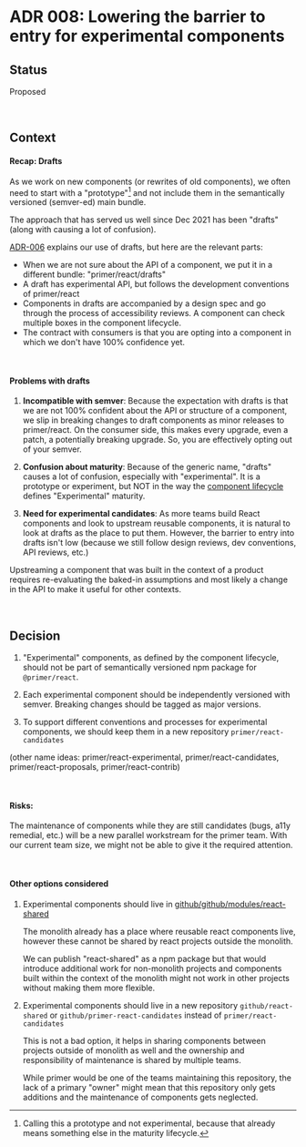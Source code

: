 # ADR 008: Lowering the barrier to entry for experimental components

## Status

Proposed

&nbsp;

## Context

#### Recap: Drafts

As we work on new components (or rewrites of old components), we often need to start with a "prototype"[^1] and not include them in the semantically versioned (semver-ed) main bundle.

The approach that has served us well since Dec 2021 has been "drafts" (along with causing a lot of confusion).

[ADR-006](./adr-006-drafts.md) explains our use of drafts, but here are the relevant parts:

- When we are not sure about the API of a component, we put it in a different bundle: "primer/react/drafts"
- A draft has experimental API, but follows the development conventions of primer/react
- Components in drafts are accompanied by a design spec and go through the process of accessibility reviews. A component can check multiple boxes in the component lifecycle.
- The contract with consumers is that you are opting into a component in which we don't have 100% confidence yet.

[^1]: Calling this a prototype and not experimental, because that already means something else in the maturity lifecycle.

&nbsp;

#### Problems with drafts

1. **Incompatible with semver**: Because the expectation with drafts is that we are not 100% confident about the API or structure of a component, we slip in breaking changes to draft components as minor releases to primer/react. On the consumer side, this makes every upgrade, even a patch, a potentially breaking upgrade. So, you are effectively opting out of your semver.

1. **Confusion about maturity**: Because of the generic name, "drafts" causes a lot of confusion, especially with "experimental". It is a prototype or experiment, but NOT in the way the [component lifecycle]([https://primer.style/contribute/component-lifecycle]) defines "Experimental" maturity.

1. **Need for experimental candidates**: As more teams build React components and look to upstream reusable components, it is natural to look at drafts as the place to put them. However, the barrier to entry into drafts isn't low (because we still follow design reviews, dev conventions, API reviews, etc.)

Upstreaming a component that was built in the context of a product requires re-evaluating the baked-in assumptions and most likely a change in the API to make it useful for other contexts.

&nbsp;

## Decision

1. "Experimental" components, as defined by the component lifecycle, should not be part of semantically versioned npm package for `@primer/react`.

2. Each experimental component should be independently versioned with semver. Breaking changes should be tagged as major versions.

3. To support different conventions and processes for experimental components, we should keep them in a new repository `primer/react-candidates`

(other name ideas: primer/react-experimental, primer/react-candidates, primer/react-proposals, primer/react-contrib)

&nbsp;

#### Risks:

The maintenance of components while they are still candidates (bugs, a11y remedial, etc.) will be a new parallel workstream for the primer team. With our current team size, we might not be able to give it the required attention.

&nbsp;

#### Other options considered

1. Experimental components should live in [github/github/modules/react-shared](https://github.com/github/github/tree/master/app/assets/modules/react-shared)

   The monolith already has a place where reusable react components live, however these cannot be shared by react projects outside the monolith.

   We can publish "react-shared" as a npm package but that would introduce additional work for non-monolith projects and components built within the context of the monolith might not work in other projects without making them more flexible.

2. Experimental components should live in a new repository `github/react-shared` or `github/primer-react-candidates` instead of `primer/react-candidates`

   This is not a bad option, it helps in sharing components between projects outside of monolith as well and the ownership and responsibility of maintenance is shared by multiple teams.

   While primer would be one of the teams maintaining this repository, the lack of a primary "owner" might mean that this repository only gets additions and the maintenance of components gets neglected.
